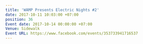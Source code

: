 ```yaml
---
title: 'WAMP Presents Electric Nights #2'
date: 2017-10-11 10:03:00 +07:00
position: 36
Event date: 2017-10-14 00:00:00 +07:00
Venue: Sidewalk
Event URL: https://www.facebook.com/events/353733941716537
---
```


